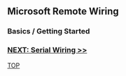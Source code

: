 ## Microsoft Remote Wiring

### Basics / Getting Started

### [NEXT: Serial Wiring >>](msiotwiring_2.md)

[TOP](README.md)